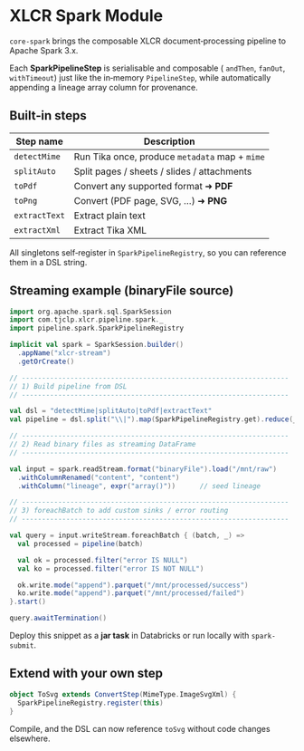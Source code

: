 # XLCR Spark Module

`core-spark` brings the composable XLCR document‑processing pipeline to Apache Spark 3.x.

Each **SparkPipelineStep** is serialisable and composable ( `andThen`, `fanOut`, `withTimeout`) just like the in‑memory `PipelineStep`, while automatically appending a lineage array column for provenance.

## Built‑in steps

| Step name    | Description                                        |
|--------------|----------------------------------------------------|
| `detectMime` | Run Tika once, produce `metadata` map + `mime`      |
| `splitAuto`  | Split pages / sheets / slides / attachments         |
| `toPdf`      | Convert any supported format ➜ **PDF**              |
| `toPng`      | Convert (PDF page, SVG, …) ➜ **PNG**               |
| `extractText`| Extract plain text                                 |
| `extractXml` | Extract Tika XML                                   |

All singletons self‑register in `SparkPipelineRegistry`, so you can reference them in a DSL string.

## Streaming example (binaryFile source)

```scala
import org.apache.spark.sql.SparkSession
import com.tjclp.xlcr.pipeline.spark._
import pipeline.spark.SparkPipelineRegistry

implicit val spark = SparkSession.builder()
  .appName("xlcr-stream")
  .getOrCreate()

// ------------------------------------------------------------------
// 1) Build pipeline from DSL
// ------------------------------------------------------------------

val dsl = "detectMime|splitAuto|toPdf|extractText"
val pipeline = dsl.split("\\|").map(SparkPipelineRegistry.get).reduce(_ andThen _)

// ------------------------------------------------------------------
// 2) Read binary files as streaming DataFrame
// ------------------------------------------------------------------

val input = spark.readStream.format("binaryFile").load("/mnt/raw")
  .withColumnRenamed("content", "content")
  .withColumn("lineage", expr("array()"))      // seed lineage

// ------------------------------------------------------------------
// 3) foreachBatch to add custom sinks / error routing
// ------------------------------------------------------------------

val query = input.writeStream.foreachBatch { (batch, _) =>
  val processed = pipeline(batch)

  val ok = processed.filter("error IS NULL")
  val ko = processed.filter("error IS NOT NULL")

  ok.write.mode("append").parquet("/mnt/processed/success")
  ko.write.mode("append").parquet("/mnt/processed/failed")
}.start()

query.awaitTermination()
```

Deploy this snippet as a **jar task** in Databricks or run locally with `spark-submit`.

## Extend with your own step

```scala
object ToSvg extends ConvertStep(MimeType.ImageSvgXml) {
  SparkPipelineRegistry.register(this)
}
```

Compile, and the DSL can now reference `toSvg` without code changes elsewhere.
